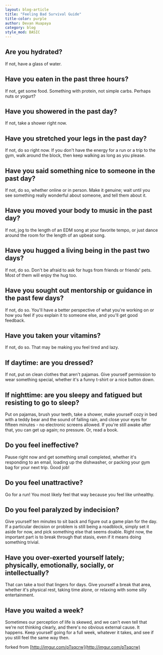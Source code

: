 ```yaml
---
layout: blog-article
title: "Feeling Bad Survival Guide"
title-color: purple
author: Devan Huapaya
category: blog
style_mod: BASIC
---
```


## Are you hydrated?
If not, have a glass of water.

## Have you eaten in the past three hours?
If not, get some food. Something with protein, not simple carbs. Perhaps nuts or
 yogurt?

## Have you showered in the past day?
If not, take a shower right now.

## Have you stretched your legs in the past day?
If not, do so right now. If you don't have the energy for a run or a trip to
the gym, walk around the block, then keep walking as long as you please.

## Have you said something nice to someone in the past day?
If not, do so, whether online or in person. Make it genuine; wait until you see something really wonderful about someone, and tell them about it.

## Have you moved your body to music in the past day?
If not, jog to the length of an EDM song at your favorite tempo, or just dance
around the room for the length of an upbeat song.

## Have you hugged a living being in the past two days?
If not, do so. Don't be afraid to ask for hugs from friends or friends' pets.
Most of them will enjoy the hug too.

## Have you sought out mentorship or guidance in the past few days?
If not, do so. You'll have a better perspective of what you're working on or how
you feel if you explain it to someone else, and you'll get good feedback.

## Have you taken your vitamins?
If not, do so. That may be making you feel tired and lazy.

## If daytime: are you dressed?
If not, put on clean clothes that aren't pajamas. Give yourself permission to
wear something special, whether it's a funny t-shirt or a nice button down.

## If nighttime: are you sleepy and fatigued but resisting to go to sleep?
Put on pajamas, brush your teeth, take a shower, make yourself cozy in bed with
a teddy bear and the sound of falling rain, and close your eyes for fifteen
minutes - no electronic screens allowed. If you're still awake after that, you
can get up again; no pressure. Or, read a book.

## Do you feel ineffective?
Pause right now and get something small completed, whether it's responding to an
email, loading up the dishwasher, or packing your gym bag for your next trip.
Good job!

## Do you feel unattractive?
Go for a run! You most likely feel that way because you feel like unhealthy.

## Do you feel paralyzed by indecision?
Give yourself ten minutes to sit back and figure out a game plan for the day. If
a particular decision or problem is still being a roadblock, simply set it aside
 for now, and pick something else that seems doable. Right now, the important
 part is to break through that stasis, even if it means doing something trivial.

## Have you over-exerted yourself lately; physically, emotionally, socially, or intellectually?
That can take a tool that lingers for days. Give yourself a break that area,
 whether it's physical rest, taking time alone, or relaxing with some silly
 entertainment.

## Have you waited a week?
Sometimes our perception of life is skewed, and we can't even tell that
we're not thinking clearly, and there's no obvious external cause. It happens.
Keep yourself going for a full week, whatever it takes, and see if you still
feel the same way then.

forked from [http://imgur.com/pTsqcrw](http://imgur.com/pTsqcrw)
